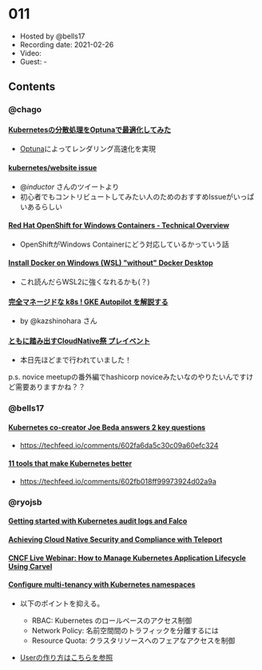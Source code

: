 # 011

- Hosted by @bells17
- Recording date: 2021-02-26
- Video:
- Guest: -

## Contents

### @chago

#### [Kubernetesの分散処理をOptunaで最適化してみた](https://zenn.dev/masap/articles/41ddc467caf74f)
- [Optuna](https://optuna.org/)によってレンダリング高速化を実現
#### [kubernetes/website issue](https://github.com/kubernetes/website/issues?q=is%3Aissue+is%3Aopen+label%3A%22good+first+issue%22+label%3Alanguage%2Fja)
- @_inductor_ さんのツイートより
- 初心者でもコントリビュートしてみたい人のためのおすすめIssueがいっぱいあるらしい
#### [Red Hat OpenShift for Windows Containers - Technical Overview](https://speakerdeck.com/redhatopenshift/red-hat-openshift-for-windows-containers-technical-overview)
- OpenShiftがWindows Containerにどう対応しているかっていう話
#### [Install Docker on Windows (WSL) "without" Docker Desktop](https://dev.to/bowmanjd/install-docker-on-windows-wsl-without-docker-desktop-34m9)
- これ読んだらWSL2に強くなれるかも(？)

#### [完全マネージドな k8s ! GKE Autopilot を解説する](https://medium.com/google-cloud-jp/gke-autopilot-87f8458ccf74?source=social.tw&_branch_match_id=890382845353688350)
- by @kazshinohara さん
#### [ともに踏み出すCloudNative祭 プレイベント](https://cloudnativedays.connpass.com/event/203386/)
- 本日先ほどまで行われていました！

p.s. novice meetupの番外編でhashicorp noviceみたいなのやりたいんですけど需要ありますかね？？


### @bells17

#### [Kubernetes co-creator Joe Beda answers 2 key questions](https://www.infoworld.com/article/3605728/kubernetes-co-creator-joe-beda-answers-2-key-questions.html)

- https://techfeed.io/comments/602fa6da5c30c09a60efc324

#### [11 tools that make Kubernetes better](https://www.infoworld.com/article/3261450/11-tools-that-make-kubernetes-better.html)

- https://techfeed.io/comments/602fb018ff99973924d02a9a


### @ryojsb

#### [Getting started with Kubernetes audit logs and Falco](https://sysdig.com/blog/kubernetes-audit-log-falco/)

#### [Achieving Cloud Native Security and Compliance with Teleport](https://www.infracloud.io/blogs/achieving-cloud-native-security-compliance-teleport/)

#### [CNCF Live Webinar: How to Manage Kubernetes Application Lifecycle Using Carvel](https://community.cncf.io/events/details/cncf-cncf-online-programs-presents-cncf-live-webinar-how-to-manage-kubernetes-application-lifecycle-using-carvel/?utm_source=hs_email&utm_medium=email&_hsenc=p2ANqtz-_HBVKRXAD06_CpuwK_EwXMGM-hEpOtjwyOkwa6ITw9rv9WMi3Iea2ZUlAh39jPBswmTSEI#/)

#### [Configure multi-tenancy with Kubernetes namespaces](https://opensource.com/article/21/2/kubernetes-namespaces)
- 以下のポイントを抑える。
  - RBAC: Kubernetes のロールベースのアクセス制御
  - Network Policy: 名前空間間のトラフィックを分離するには
  - Resource Quota: クラスタリソースへのフェアなアクセスを制御

- [Userの作り方はこちらを参照](https://www.adaltas.com/en/2019/08/07/users-rbac-kubernetes/)

